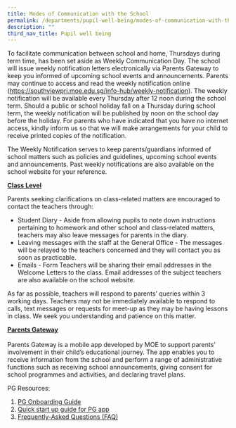 ```yaml
---
title: Modes of Communication with the School
permalink: /departments/pupil-well-being/modes-of-communication-with-the-school
description: ""
third_nav_title: Pupil well being
---
```

<p>To facilitate communication between school and home, Thursdays during term time, has been set aside as Weekly Communication Day. The school will issue weekly notification letters electronically via Parents Gateway to keep you informed of upcoming school events and announcements. Parents may continue to access and read the weekly notification online (<a href="/for-parents/weekly-notification">https://southviewpri.moe.edu.sg/info-hub/weekly-notification</a>). The weekly notification will be available every Thursday after 12 noon during the school term. Should a public or school holiday fall on a Thursday during school term, the weekly notification will be published by noon on the school day before the holiday. For parents who have indicated that you have no internet access, kindly inform us so that we will make arrangements for your child to receive printed copies of the notification.</p>
<p>The Weekly Notification serves to keep parents/guardians informed of school matters such as policies and guidelines, upcoming school events and announcements. Past weekly notifications are also available on the school website for your reference.</p>
<p><strong><u>Class Level</u></strong></p>
<p>Parents seeking clarifications on class-related matters are encouraged to contact the teachers through:</p>
<ul>
<li>Student Diary - Aside from allowing pupils to note down instructions pertaining to homework and other school and class-related matters, teachers may also leave messages for parents in the diary.</li>
<li>Leaving messages with the staff at the General Office - The messages will be relayed to the teachers concerned and they will contact you as soon as practicable.</li>
<li>Emails - Form Teachers will be sharing their email addresses in the Welcome Letters to the class. Email addresses of the subject teachers are also available on the school website.</li>
</ul>
<p>As far as possible, teachers will respond to parents&rsquo; queries within 3 working days. Teachers may not be immediately available to respond to calls, text messages or requests for meet-up as they may be having lessons in class. We seek you understanding and patience on this matter.</p>
<p><strong><u>Parents Gateway<br /></u></strong><br />Parents Gateway is a mobile app developed by MOE to support parents&rsquo; involvement in their child&rsquo;s educational journey. The app enables you to receive information from the school and perform a range of administrative functions such as receiving school announcements, giving consent for school programmes and activities, and declaring travel plans.</p>
<p>PG Resources:</p>
<ol>
<li><a href="https://drive.google.com/file/d/115bbkzP8IpturiLHQevt1j5FD1uiMwOt/view?usp=sharing" target="_blank" rel="noopener">PG Onboarding Guide</a></li>
<li><a href="https://drive.google.com/file/d/1Ef1nYEigHMxlTFjwyv0tbkROgY4YN48p/view?usp=sharing" target="_blank" rel="noopener">Quick start up guide for PG app</a></li>
<li><a href="https://drive.google.com/file/d/1PayKSr9M4S-tCrZT52QpLZK1z75sMgzl/view?usp=sharing" target="_blank" rel="noopener">Frequently-Asked Questions (FAQ)</a></li>
</ol>